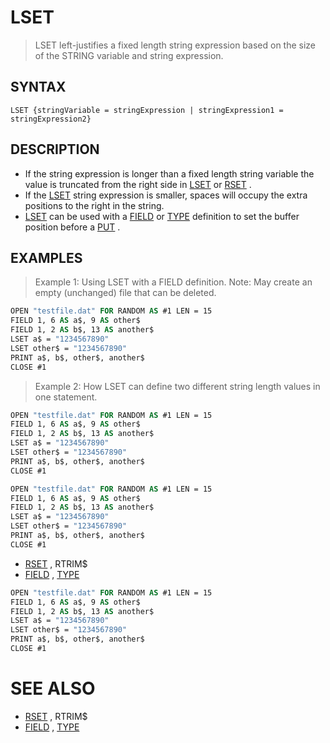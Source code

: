 # LSET
> LSET left-justifies a fixed length string expression based on the size of the STRING variable and string expression.

## SYNTAX
`LSET {stringVariable = stringExpression | stringExpression1 = stringExpression2}`

## DESCRIPTION
* If the string expression is longer than a fixed length string variable the value is truncated from the right side in [LSET](LSET.md) or [RSET](RSET.md) .
* If the [LSET](LSET.md) string expression is smaller, spaces will occupy the extra positions to the right in the string.
* [LSET](LSET.md) can be used with a [FIELD](FIELD.md) or [TYPE](TYPE.md) definition to set the buffer position before a [PUT](PUT.md) .


## EXAMPLES
> Example 1: Using LSET with a FIELD definition. Note: May create an empty (unchanged) file that can be deleted.

```vb
OPEN "testfile.dat" FOR RANDOM AS #1 LEN = 15
FIELD 1, 6 AS a$, 9 AS other$
FIELD 1, 2 AS b$, 13 AS another$
LSET a$ = "1234567890"
LSET other$ = "1234567890"
PRINT a$, b$, other$, another$
CLOSE #1
```

> Example 2: How LSET can define two different string length values in one statement.

```vb
OPEN "testfile.dat" FOR RANDOM AS #1 LEN = 15
FIELD 1, 6 AS a$, 9 AS other$
FIELD 1, 2 AS b$, 13 AS another$
LSET a$ = "1234567890"
LSET other$ = "1234567890"
PRINT a$, b$, other$, another$
CLOSE #1
```


```vb
OPEN "testfile.dat" FOR RANDOM AS #1 LEN = 15
FIELD 1, 6 AS a$, 9 AS other$
FIELD 1, 2 AS b$, 13 AS another$
LSET a$ = "1234567890"
LSET other$ = "1234567890"
PRINT a$, b$, other$, another$
CLOSE #1
```

* [RSET](RSET.md) , RTRIM$
* [FIELD](FIELD.md) , [TYPE](TYPE.md)

```vb
OPEN "testfile.dat" FOR RANDOM AS #1 LEN = 15
FIELD 1, 6 AS a$, 9 AS other$
FIELD 1, 2 AS b$, 13 AS another$
LSET a$ = "1234567890"
LSET other$ = "1234567890"
PRINT a$, b$, other$, another$
CLOSE #1
```



# SEE ALSO
* [RSET](RSET.md) , RTRIM$
* [FIELD](FIELD.md) , [TYPE](TYPE.md)

